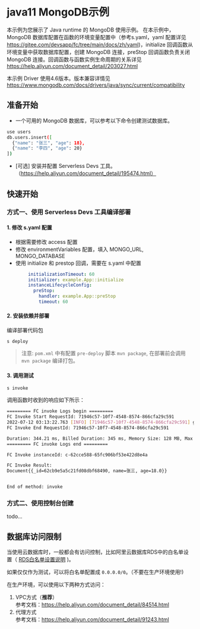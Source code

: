 # java11 MongoDB示例

本示例为您展示了 Java runtime 的 MongoDB 使用示例。 
在本示例中，MongoDB 数据库配置在函数的环境变量配置中（参考s.yaml，yaml 配置详见 https://gitee.com/devsapp/fc/tree/main/docs/zh/yaml)，initialize 回调函数从环境变量中获取数据库配置，创建 MongoDB 连接，preStop 回调函数负责关闭 MongoDB 连接。回调函数与函数实例生命周期的关系详见 https://help.aliyun.com/document_detail/203027.html

本示例 Driver 使用4.6版本。版本兼容详情见 https://www.mongodb.com/docs/drivers/java/sync/current/compatibility


## 准备开始
- 一个可用的 MongoDB 数据库，可以参考以下命令创建测试数据库。

```bash
use users
db.users.insert([
  {"name": "张三", "age": 18},
  {"name": "李四", "age": 20}
])
```


- [可选] 安装并配置 Serverless Devs 工具。（https://help.aliyun.com/document_detail/195474.html）

## 快速开始
### 方式一、使用 Serverless Devs 工具编译部署

#### 1. 修改 s.yaml 配置
- 根据需要修改 access 配置
- 修改 environmentVariables 配置，填入 MONGO_URL, MONGO_DATABASE
- 使用 initialize 和 prestop 回调，需要在 s.yaml 中配置

```yaml
        initializationTimeout: 60
        initializer: example.App::initialize
        instanceLifecycleConfig:
          preStop:
            handler: example.App::preStop
            timeout: 60
```

#### 2. 安装依赖并部署

编译部署代码包
```shell
s deploy
```
> 注意: `pom.xml` 中有配置 `pre-deploy` 脚本 `mvn package`, 在部署前会调用 `mvn package` 编译打包。

#### 3. 调用测试

```shell
s invoke
```

调用函数时收到的响应如下所示：

```bash
========= FC invoke Logs begin =========
FC Invoke Start RequestId: 71946c57-10f7-4548-8574-866cfa29c591
2022-07-12 03:13:22.763 [INFO] [71946c57-10f7-4548-8574-866cfa29c591] get user: Document{{_id=62cb9e5a5c21fd08dbf68490, name=张三, age=18.0}}
FC Invoke End RequestId: 71946c57-10f7-4548-8574-866cfa29c591

Duration: 344.21 ms, Billed Duration: 345 ms, Memory Size: 128 MB, Max Memory Used: 102.32 MB
========= FC invoke Logs end =========

FC Invoke instanceId: c-62cce588-65fc906bf53e422d8e4a

FC Invoke Result:
Document{{_id=62cb9e5a5c21fd08dbf68490, name=张三, age=18.0}}


End of method: invoke
```

### 方式二、使用控制台创建
todo...

## 数据库访问限制
当使用云数据库时，一般都会有访问控制，比如阿里云数据库RDS中的白名单设置（ [RDS白名单设置说明](https://help.aliyun.com/document_detail/43185.html?spm=5176.19908528.help.dexternal.6c721450iLu0jH) )。

如果仅仅作为测试，可以将白名单配置成 `0.0.0.0/0`。（不要在生产环境使用!)

在生产环境，可以使用以下两种方式访问：

1. VPC方式（**推荐**） <br>
   参考文档：https://help.aliyun.com/document_detail/84514.html
2. 代理方式<br>
   参考文档：https://help.aliyun.com/document_detail/91243.html

